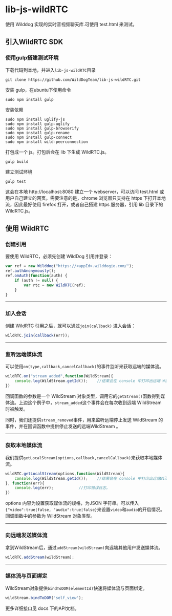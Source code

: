 # lib-js-wildRTC
使用 Wilddog 实现的实时音视频聊天库.可使用 test.html 来测试。

## 引入WildRTC SDK
### 使用gulp搭建测试环境

下载代码到本地，并进入`lib-js-wildRTC`目录

	git clone https://github.com/WildDogTeam/lib-js-wildRTC.git

安装 gulp，在ubuntu下使用命令

	sudo npm install gulp

安装依赖

	sudo npm install uglify-js
	sudo npm install gulp-uglify
	sudo npm install gulp-browserify
	sudo npm install gulp-rename
	sudo npm install gulp-connect
	sudo npm install wild-peerconnection

打包成一个 js。打包后会在 lib 下生成 WildRTC.js。

	gulp build

建立测试环境

	gulp test

这会在本地 http://localhost:8080 建立一个 webserver，可以访问 test.html 或用户自己建立的网页。需要注意的是，chrome 浏览器只支持在 https 下打开本地流，因此最好使用 firefox 打开，或者自己搭建 https 服务器，引用 lib 目录下的 WildRTC.js。

## 使用 WildRTC
### 创建引用

要使用 WildRTC，必须先创建 WildDog 引用并登录：

```js
var ref = new Wilddog("https://<appId>.wilddogio.com/");
ref.authAnonymously();
ref.onAuth(function(auth) {
    if (auth != null) {
        var rtc = new WildRTC(ref);
    }
}
```

<hr>

### 加入会话

创建 WildRTC 引用之后，就可以通过`join(callback)` 进入会话：

```js
wildRTC.join(callback(err));
```
<hr>

### 监听远端媒体流

可以使用`on(type,callback,cancelCallback)`的事件监听来获取远端的媒体流。

```js
wildRTC.on("stream_added",function(WildStream){
	console.log(WildStream.getId());	//结果会在 console 中打印出远端 WildStream 的 Id
})
```

回调函数的参数是一个 WildStream 对象类型，调用它的`getStream()`函数得到媒体流。上边这个例子中，`stream_added`这个事件会在每次收到远端 WildStream 时被触发。

同时，我们还提供`stream_removed`事件，用来监听远端停止发送 WildStream 的事件，并在回调函数中提供停止发送的远端WildStream 。

<hr>

### 获取本地媒体流

我们提供`getLocalStream(options,callback,cancelCallback)`来获取本地媒体流。

```js
wildRTC.getLocalStream(options,function(WildStream){
	console.log(WildStream.getId());	//结果会在 console 中打印出远端WildStream的Id
}, function(err){
	console.log(err);			//打印错误日志。
})
```

options 内容为设置获取媒体流的规格，为JSON 字符串。可以传入`{"video":true|false, "audio":true|false}`来设置`video`和`audio`的开启情况。回调函数中的参数为 WildStream 对象类型。


<hr>

### 向远端发送媒体流

拿到WildStream后，通过`addStream(wildStream)`向远端其他用户发送媒体流。

```js
wildRTC.addStream(wildStream);
```

<hr>

### 媒体流与页面绑定

WildStream对象提供`bindToDOM(elementId)`快速将媒体流与页面绑定。

```js
wildStream.bindToDOM('self_view');
```

更多详细接口见 docs 下的API文档。

